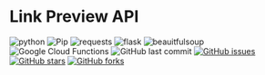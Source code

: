 # Link Preview API

![python](https://img.shields.io/badge/Python-3.65-blue.svg?logo=python&longCache=true&logoColor=white&colorB=23a8e2)
![Pip](https://flat.badgen.net/pypi/v/pip?colorB=23a8e2)
![requests](https://img.shields.io/badge/requests-2.19.1-blue.svg?longCache=true&logo=python&longCache=true&style=flat-square&logoColor=white&colorB=23a8e2)
![flask](https://img.shields.io/badge/flask-1.0.2-blue.svg?longCache=true&logo=python&longCache=true&style=flat-square&logoColor=white&colorB=23a8e2)
![beauitfulsoup](https://img.shields.io/badge/beautifulsoup4-4.6.3-blue.svg?longCache=true&logo=python&longCache=true&style=flat-square&logoColor=white&colorB=23a8e2)
![Google Cloud Functions](https://img.shields.io/badge/Google--Cloud--Functions-v93-blue.svg?longCache=true&logo=google&longCache=true&style=flat-square&logoColor=white&colorB=23a8e2)
![GitHub last commit](https://img.shields.io/github/last-commit/google/skia.svg?style=flat-square)
[![GitHub issues](https://img.shields.io/github/issues/toddbirchard/Link-Preview-API.svg?style=flat-square)](https://github.com/toddbirchard/ghosttheme-stockholm/issues)
[![GitHub stars](https://img.shields.io/github/stars/toddbirchard/Link-Preview-API.svg?style=flat-square)](https://github.com/toddbirchard/ghosttheme-stockholm/stargazers?colorB=e3bb18)
[![GitHub forks](https://img.shields.io/github/forks/toddbirchard/Link-Preview-API.svg?style=flat-square)](https://github.com/toddbirchard/ghosttheme-stockholm/network) 
